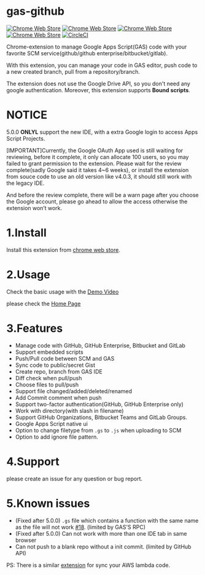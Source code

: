 # gas-github
[![Chrome Web Store](https://img.shields.io/chrome-web-store/v/lfjcgcmkmjjlieihflfhjopckgpelofo.svg)](https://chrome.google.com/webstore/detail/google-apps-script-github/lfjcgcmkmjjlieihflfhjopckgpelofo)
[![Chrome Web Store](https://img.shields.io/chrome-web-store/d/lfjcgcmkmjjlieihflfhjopckgpelofo.svg)](https://chrome.google.com/webstore/detail/google-apps-script-github/lfjcgcmkmjjlieihflfhjopckgpelofo)
[![Chrome Web Store](https://img.shields.io/chrome-web-store/rating/lfjcgcmkmjjlieihflfhjopckgpelofo.svg)](https://chrome.google.com/webstore/detail/google-apps-script-github/lfjcgcmkmjjlieihflfhjopckgpelofo)
[![Chrome Web Store](https://img.shields.io/chrome-web-store/rating-count/lfjcgcmkmjjlieihflfhjopckgpelofo.svg)](https://chrome.google.com/webstore/detail/google-apps-script-github/lfjcgcmkmjjlieihflfhjopckgpelofo)
[![CircleCI](https://img.shields.io/circleci/project/github/leonhartX/gas-github.svg)](https://circleci.com/gh/leonhartX/gas-github)

Chrome-extension to manage Google Apps Script(GAS) code with your favorite SCM service(github/github enterprise/bitbucket/gitlab).

With this extension, you can manage your code in GAS editor, push code to a new created branch, pull from a repository/branch.

The extension does not use the Google Drive API, so you don't need any google authentication. Moreover, this extension supports **Bound scripts**.

# **NOTICE**
5.0.0 **ONLYL** support the new IDE, with a extra Google login to access Apps Script Projects.

[IMPORTANT]Currently, the Google OAuth App used is still waiting for reviewing, before it complete, it only can allocate 100 users, so you may failed to grant permission to the extension. Please wait for the review complete(sadly Google said it takes 4~6 weeks), or install the extension from souce code to use an old version like v4.0.3, it should still work with the legacy IDE.

And before the review complete, there will be a warn page after you choose the Google account, please go ahead to allow the access otherwise the extension won’t work.

# 1.Install
Install this extension from [chrome web store](https://chrome.google.com/webstore/detail/lfjcgcmkmjjlieihflfhjopckgpelofo).

# 2.Usage
Check the basic usage with the [Demo Video](https://youtu.be/knHyof89gZ4)

please check the [Home Page](https://leonhartx.github.io)

# 3.Features
 - Manage code with GitHub, GitHub Enterprise, Bitbucket and GitLab
 - Support embedded scripts
 - Push/Pull code between SCM and GAS
 - Sync code to public/secret Gist
 - Create repo, branch from GAS IDE
 - Diff check when pull/push
 - Choose files to pull/push
 - Support file changed/added/deleted/renamed
 - Add Commit comment when push
 - Support two-factor authentication(GitHub, GitHub Enterprise only)
 - Work with directory(with slash in filename)
 - Support GitHub Organizations, Bitbucket Teams and GitLab Groups.
 - Google Apps Script native ui
 - Option to change filetype from `.gs` to `.js` when uploading to SCM
 - Option to add ignore file pattern.
 
# 4.Support
please create an issue for any question or bug report.

# 5.Known issues

 - (Fixed after 5.0.0) `.gs` file which contains a function with the same name as the file will not work [#18](https://github.com/leonhartX/gas-github/issues/18). (limited by GAS'S RPC)
 - (Fixed after 5.0.0) Can not work with more than one IDE tab in same browser
 - Can not push to a blank repo without a init commit. (limited by GitHub API)
 
PS: There is a similar [extension](https://github.com/leonhartX/lambda-github) for sync your AWS lambda code.
